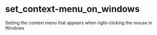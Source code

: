 # set_context-menu_on_windows
Setting the context menu that appears when right-clicking the mouse in Windows
